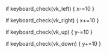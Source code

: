 if keyboard_check(vk_left)
{
x-=10
} 

if keyboard_check(vk_right)
{
x+=10
}

if keyboard_check(vk_up)
{
y-=10
} 

if keyboard_check(vk_down)
{
y+=10
}
<!---
cfss777/cfss777 is a ✨ special ✨ repository because its `README.md` (this file) appears on your GitHub profile.
You can click the Preview link to take a look at your changes.
--->
